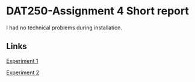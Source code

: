 # DAT250-Assignment 4 Short report

I had no technical problems during installation.
## Links
[Experiment 1](https://github.com/joakimhansen/DAT250/tree/master/Assignment4/Experiment1)

[Experiment 2](https://github.com/joakimhansen/DAT250/tree/master/Assignment4/Experiment2)